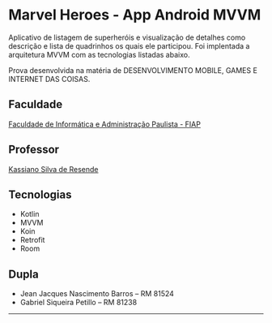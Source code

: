 # Marvel Heroes - App Android MVVM

Aplicativo de listagem de superheróis e visualização de detalhes como descrição e lista de quadrinhos os quais ele participou. Foi implentada a arquitetura MVVM com as tecnologias listadas abaixo.

Prova desenvolvida na matéria de DESENVOLVIMENTO MOBILE, GAMES E INTERNET DAS COISAS.

## Faculdade

[Faculdade de Informática e Administração Paulista - FIAP](https://www.fiap.com.br/)

## Professor 

[Kassiano Silva de Resende](https://www.linkedin.com/in/kassian-resende/)

## Tecnologias 

- Kotlin
- MVVM
- Koin
- Retrofit
- Room

## Dupla

- Jean Jacques Nascimento Barros – RM 81524
- Gabriel Siqueira Petillo – RM 81238
---